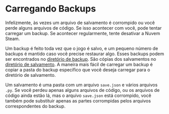 # Carregando Backups
Infelizmente, às vezes um arquivo de salvamento é corrompido ou você perde alguns arquivos de código. Se isso acontecer com você, pode tentar carregar um backup. Se acontecer regularmente, tente desativar a Nuvem Steam.

Um backup é feito toda vez que o jogo é salvo, e um pequeno número de backups é mantido caso você precise restaurar algo.
Esses backups podem ser encontrados no [diretório de backup](persistent_data_path/Backup). São cópias dos salvamentos no [diretório de salvamento](persistent_data_path/Saves).
A maneira mais fácil de carregar um backup é copiar a pasta do backup específico que você deseja carregar para o diretório de salvamento.

Um salvamento é uma pasta com um arquivo `save.json` e vários arquivos `.py`.
Se você perdeu apenas alguns arquivos de código, ou os arquivos de código ainda estão lá, mas o arquivo `save.json` está corrompido, você também pode substituir apenas as partes corrompidas pelos arquivos correspondentes do backup.